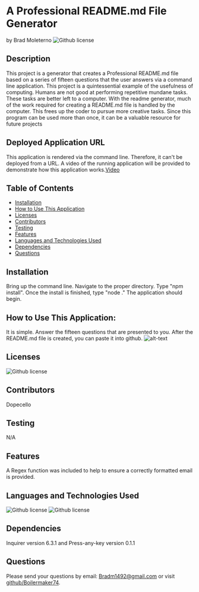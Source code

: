 # A Professional README.md File Generator  
  by Brad Moleterno    ![Github license](https://img.shields.io/badge/license-MIT-blue.svg)
## Description
This project is a generator that creates a Professional README.md file based on a series of fifteen questions that the user answers via a command line application. This project is a quintessential example of the usefulness of computing. Humans are not good at performing repetitive mundane tasks. These tasks are better left to a computer.  With the readme generator, much of the work required for creating a README.md file is handled by the computer. This frees up the coder to pursue more creative tasks. Since this program can be used more than once, it can be a valuable resource for future projects
## Deployed Application URL
This application is rendered via the command line.  Therefore, it can't be deployed from a URL. A video of the running application will be provided to demonstrate how this application works.[Video](https://drive.google.com/file/d/1saX8SjTBGk0soKa8sXAru-rAr1_u7z-O/view)
## Table of Contents
* [Installation](#installation)
* [How to Use This Application](#how-to-use-this-application)
* [Licenses](#Licenses)
* [Contributors](#contributors)
* [Testing](#testing)
* [Features](#features)
* [Languages and Technologies Used](#languages-and-technologies-used)
* [Dependencies](#dependencies)
* [Questions](#questions)

## Installation
Bring up the command line. Navigate to the proper directory. Type "npm install". Once the install is finished, type "node ." The application should begin.
## How to Use This Application:
It is simple.  Answer the fifteen questions that are presented to you. After the README.md file is created, you can paste it into github. 
![alt-text](./assets/images/Screenshot(52).png) 

## Licenses
![Github license](https://img.shields.io/badge/license-MIT-blue.svg)
## Contributors
Dopecello
## Testing
N/A
## Features
A Regex function was included to help to ensure a correctly formatted email is provided. 
## Languages and Technologies Used
![Github license](https://img.shields.io/badge/Language-HTML,JavaScript-blue.svg)
![Github license](https://img.shields.io/badge/Technology-NodeJs-blue.svg)
## Dependencies
Inquirer version 6.3.1 and Press-any-key version 0.1.1 
## Questions
Please send your questions by email:  Bradm1492@gmail.com or visit [github/Boilermaker74](https://github.com/Boilermaker74).
